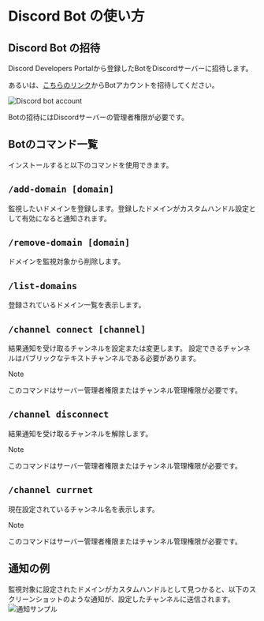 Discord Bot の使い方
===================

## Discord Bot の招待

Discord Developers Portalから登録したBotをDiscordサーバーに招待します。

あるいは、[こちらのリンク](https://discord.com/oauth2/authorize?client_id=1317435746877050890&permissions=18432&integration_type=0&scope=bot+applications.commands)からBotアカウントを招待してください。

![Discord bot account](https://github.com/user-attachments/assets/af06a450-b860-44f2-89ac-214a51f610fd)

Botの招待にはDiscordサーバーの管理者権限が必要です。


## Botのコマンド一覧

インストールすると以下のコマンドを使用できます。

`/add-domain [domain]`
---
監視したいドメインを登録します。登録したドメインがカスタムハンドル設定として有効になると通知されます。

`/remove-domain [domain]`
---
ドメインを監視対象から削除します。

`/list-domains`
---
登録されているドメイン一覧を表示します。

`/channel connect [channel]`
---
結果通知を受け取るチャンネルを設定または変更します。
設定できるチャンネルはパブリックなテキストチャンネルである必要があります。

>[!NOTE]
> このコマンドはサーバー管理者権限またはチャンネル管理権限が必要です。

`/channel disconnect`
---
結果通知を受け取るチャンネルを解除します。

>[!NOTE]
> このコマンドはサーバー管理者権限またはチャンネル管理権限が必要です。

`/channel currnet`
---
現在設定されているチャンネル名を表示します。

>[!NOTE]
> このコマンドはサーバー管理者権限またはチャンネル管理権限が必要です。


## 通知の例

監視対象に設定されたドメインがカスタムハンドルとして見つかると、以下のスクリーンショットのような通知が、設定したチャンネルに送信されます。
![通知サンプル](https://github.com/user-attachments/assets/457fe953-32a0-4d0b-9aa9-3d03d69953b6)

